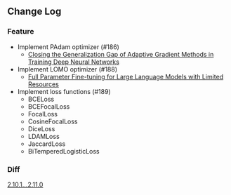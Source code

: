 ## Change Log

### Feature

* Implement PAdam optimizer (#186)
  * [Closing the Generalization Gap of Adaptive Gradient Methods in Training Deep Neural Networks](https://arxiv.org/abs/1806.06763) 
* Implement LOMO optimizer (#188)
  * [Full Parameter Fine-tuning for Large Language Models with Limited Resources](https://arxiv.org/abs/2306.09782) 
* Implement loss functions (#189)
  * BCELoss
  * BCEFocalLoss
  * FocalLoss
  * CosineFocalLoss
  * DiceLoss
  * LDAMLoss
  * JaccardLoss
  * BiTemperedLogisticLoss

### Diff

[2.10.1...2.11.0](https://github.com/kozistr/pytorch_optimizer/compare/v2.10.1...v2.11.0)
